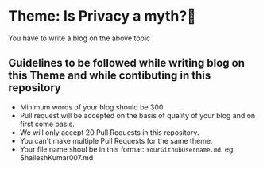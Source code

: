 # Theme: Is Privacy a myth?🔏
You have to write a blog on the above topic

## Guidelines to be followed while writing blog on this Theme and while contibuting in this repository
- Minimum words of your blog should be 300.
- Pull request will be accepted on the basis of quality of your blog and on first come basis.
- We will only accept 20 Pull Requests in this repository.
- You can't make multiple Pull Requests for the same theme.
- Your file name shoul be in this format: `YourGithubUsername.md`. eg. ShaileshKumar007.md
